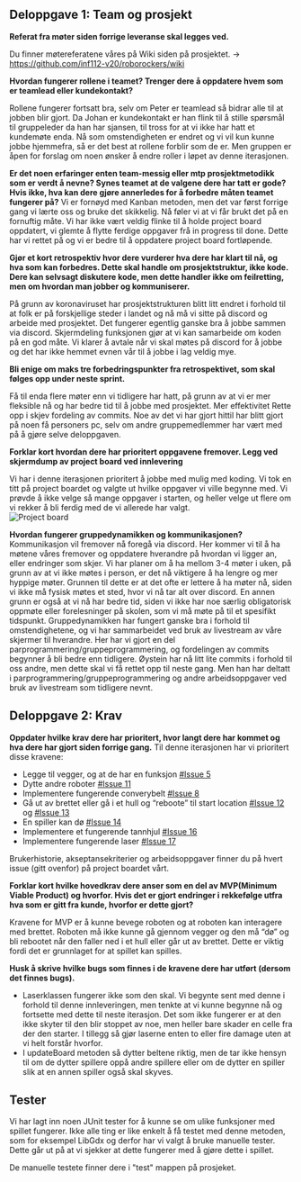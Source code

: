 
## Deloppgave 1: Team og prosjekt
**Referat fra møter siden forrige leveranse skal legges ved.** 

Du finner møtereferatene våres på Wiki siden på prosjektet. -> https://github.com/inf112-v20/roborockers/wiki

**Hvordan fungerer rollene i teamet? Trenger dere å oppdatere hvem som er teamlead eller kundekontakt?** 

Rollene fungerer fortsatt bra, selv om Peter er teamlead så bidrar alle til at jobben blir gjort. Da Johan er kundekontakt er han flink til å stille spørsmål til gruppeleder da han har sjansen, til tross for at vi ikke har hatt et kundemøte enda. Nå som omstendigheten er endret og vi vil kun kunne jobbe hjemmefra, så er det best at rollene forblir som de er. Men gruppen er åpen for forslag om noen ønsker å endre roller i løpet av denne iterasjonen.  


**Er det noen erfaringer enten team-messig eller mtp prosjektmetodikk som er verdt å nevne? Synes teamet at de valgene dere har tatt er gode? Hvis ikke, hva kan dere gjøre annerledes for å forbedre måten teamet fungerer på?** 
Vi er fornøyd med Kanban metoden, men det var først forrige gang vi lærte oss og bruke det skikkelig. Nå føler vi at vi får brukt det på en fornuftig måte. Vi har ikke vært veldig flinke til å holde project board oppdatert, vi glemte å flytte ferdige oppgaver frå in progress til done. Dette har vi rettet på og vi er bedre til å oppdatere project board fortløpende.

**Gjør et kort retrospektiv hvor dere vurderer hva dere har klart til nå, og hva som kan forbedres. Dette skal handle om prosjektstruktur, ikke kode. Dere kan selvsagt diskutere kode, men dette handler ikke om feilretting, men om hvordan man jobber og kommuniserer.** 

På grunn av koronaviruset har prosjektstrukturen blitt litt endret i forhold til at folk er på forskjellige steder i landet og nå må vi sitte på discord og arbeide med prosjektet. Det fungerer egentlig ganske bra å jobbe sammen via discord. Skjermdeling funksjonen gjør at vi kan samarbeide om koden på en god måte. Vi klarer å avtale når vi skal møtes på discord for å jobbe og det har ikke hemmet evnen vår til å jobbe i lag veldig mye.


**Bli enige om maks tre forbedringspunkter fra retrospektivet, som skal følges opp under neste sprint.** 

Få til enda flere møter enn vi tidligere har hatt, på grunn av at vi er mer fleksible nå og har bedre tid til å jobbe med prosjektet. 
Mer effektivitet
Rette opp i skjev fordeling av commits. Noe av det vi har gjort hittil har blitt gjort på noen få personers pc, selv om andre gruppemedlemmer har vært med på å gjøre selve deloppgaven. 

**Forklar kort hvordan dere har prioritert oppgavene fremover. Legg ved skjermdump av project board ved innlevering** 

Vi har i denne iterasjonen prioritert å jobbe med mulig med koding. Vi tok en titt på project boardet og valgte ut hvilke oppgaver vi ville begynne med. Vi prøvde å ikke velge så mange oppgaver i starten, og heller velge ut flere om vi rekker å bli ferdig med de vi allerede har valgt.  
![Project board](https://i.postimg.cc/zvDQJ736/Skjermbilde-2020-03-26-kl-13-40-49.png)



**Hvordan fungerer gruppedynamikken og kommunikasjonen?**
Kommunikasjon vil fremover nå foregå via discord. Her kommer vi til å ha møtene våres fremover og oppdatere hverandre på hvordan vi ligger an, eller endringer som skjer. Vi har planer om å ha mellom 3-4 møter i uken, på grunn av at vi ikke møtes i person, er det nå viktigere å ha lengre og mer hyppige møter. Grunnen til dette er at det ofte er lettere å ha møter nå, siden vi ikke må fysisk møtes et sted, hvor vi nå tar alt over discord. En annen grunn er også at vi nå har bedre tid, siden vi ikke har noe særlig obligatorisk oppmøte eller forelesninger på skolen, som vi må møte på til et spesifikt tidspunkt. Gruppedynamikken har fungert ganske bra i forhold til omstendighetene, og vi har sammarbeidet ved bruk av livestream av våre skjermer til hverandre. Her har vi gjort en del parprogrammering/gruppeprogrammering, og fordelingen av commits begynner å bli bedre enn tidligere. Øystein har nå litt lite commits i forhold til oss andre, men dette skal vi få rettet opp til neste gang. Men han har deltatt i parprogrammering/gruppeprogrammering og andre arbeidsoppgaver ved bruk av livestream som tidligere nevnt. 

## Deloppgave 2: Krav
**Oppdater hvilke krav dere har prioritert, hvor langt dere har kommet og hva dere har gjort siden forrige gang.** 
Til denne iterasjonen har vi prioritert disse kravene:
* Legge til vegger, og at de har en funksjon 	 [#Issue 5](https://github.com/inf112-v20/roborockers/issues/5)
* Dytte andre roboter [#Issue 11](https://github.com/inf112-v20/roborockers/issues/11)
* Implementere fungerende converybelt	 [#Issue 8](https://github.com/inf112-v20/roborockers/issues/8)
* Gå ut av brettet eller gå i et hull og “reboote” til start location 	[#Issue 12](https://github.com/inf112-v20/roborockers/issues/12) og [#Issue 13](https://github.com/inf112-v20/roborockers/issues/13) 
* En spiller kan dø  [#Issue 14](https://github.com/inf112-v20/roborockers/issues/14)
* Implementere et fungerende tannhjul [#Issue 16](https://github.com/inf112-v20/roborockers/issues/16)
* Implementere fungerende laser [#Issue 17](https://github.com/inf112-v20/roborockers/issues/17)

Brukerhistorie, akseptansekriterier og arbeidsoppgaver finner du på hvert issue (gitt ovenfor) på project boardet vårt. 
 

**Forklar kort hvilke hovedkrav dere anser som en del av MVP(Minimum Viable Product) og hvorfor. Hvis det er gjort endringer i rekkefølge utfra hva som er gitt fra kunde, hvorfor er dette gjort?**   

Kravene for MVP er å kunne bevege roboten og at roboten kan interagere med brettet. Roboten må  ikke kunne gå gjennom vegger og den må “dø” og bli rebootet når den faller ned i et hull eller går ut av brettet. Dette er viktig fordi det er grunnlaget for at spillet kan spilles. 

**Husk å skrive hvilke bugs som finnes i de kravene dere har utført (dersom det finnes bugs).**

* Laserklassen fungerer ikke som den skal. Vi begynte sent med denne i forhold til denne innleveringen, men tenkte at vi kunne begynne nå og fortsette med dette til neste iterasjon. Det som ikke fungerer er at den ikke skyter til den blir stoppet av noe, men heller bare skader en celle fra der den starter. I tillegg så gjør laserne enten to eller fire damage uten at vi helt forstår hvorfor. 
* I updateBoard metoden så dytter beltene riktig, men de tar ikke hensyn til om de dytter spillere oppå andre spillere eller om de dytter en spiller slik at en annen spiller også skal skyves. 



## Tester 
Vi har lagt inn noen JUnit tester for å kunne se om ulike funksjoner med spillet fungerer. Ikke alle ting er like enkelt å få testet med denne metoden, som for eksempel LibGdx og derfor har vi valgt å bruke manuelle tester. Dette går ut på at vi sjekker at dette fungerer med å gjøre dette i spillet. 

De manuelle testete finner dere i "test" mappen på prosjeket. 


